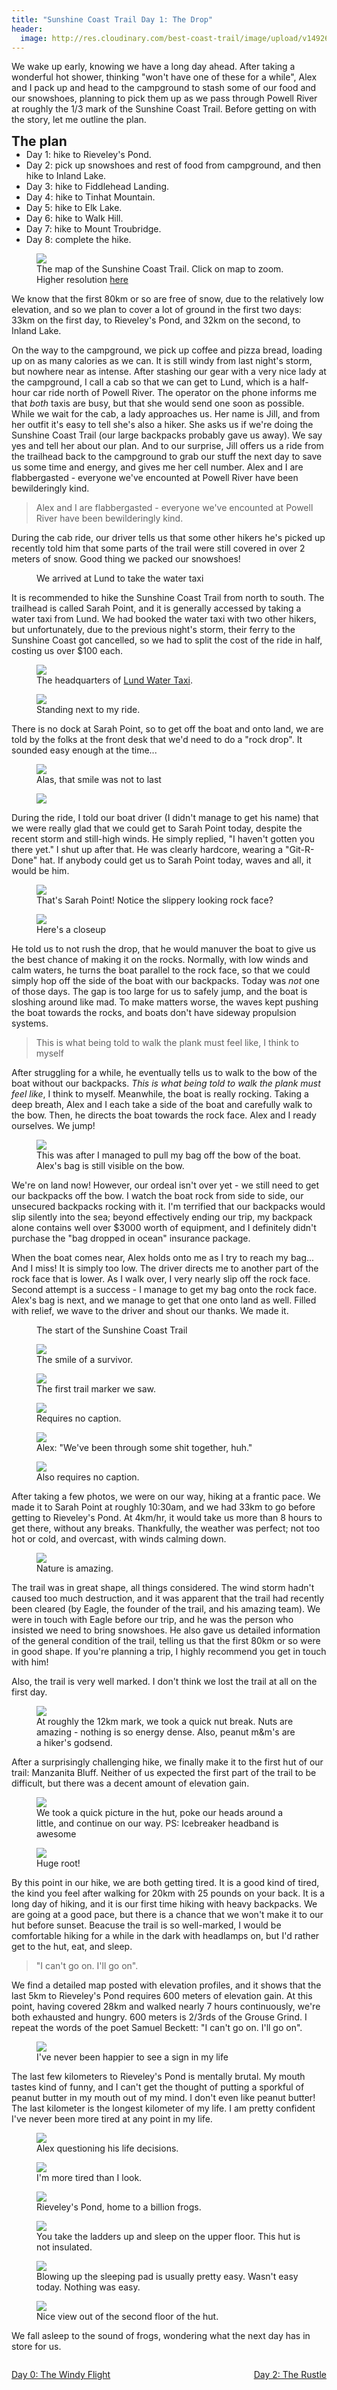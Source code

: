 ```yaml
---
title: "Sunshine Coast Trail Day 1: The Drop"
header:
  image: http://res.cloudinary.com/best-coast-trail/image/upload/v1492649542/JUST5102_header_xhskrn.jpg
---
```

We wake up early, knowing we have a long day ahead. After taking a wonderful hot shower, thinking "won't have one of these for a while", Alex and I pack up and head to the campground to stash some of our food and our snowshoes, planning to pick them up as we pass through Powell River at roughly the 1/3 mark of the Sunshine Coast Trail. Before getting on with the story, let me outline the plan. 
<h2 style="margin:0;">The plan</h2>
<ul style="margin:0;">
  <li><p style="margin:0;">Day 1: hike to Rieveley's Pond.</p></li>
  <li><p style="margin:0;">Day 2: pick up snowshoes and rest of food from campground, and then hike to Inland Lake.</p></li>
  <li><p style="margin:0;">Day 3: hike to Fiddlehead Landing.</p></li>
  <li><p style="margin:0;">Day 4: hike to Tinhat Mountain.</p></li>
  <li><p style="margin:0;">Day 5: hike to Elk Lake.</p></li>
  <li><p style="margin:0;">Day 6: hike to Walk Hill.</p></li>
  <li><p style="margin:0;">Day 7: hike to Mount Troubridge.</p></li>
  <li><p style="margin:0;">Day 8: complete the hike.</p></li>
</ul>
<figure> 
  <img src="http://res.cloudinary.com/best-coast-trail/image/upload/v1493521144/SCT_Map-INSET_Jul30_v5b_h1661f.jpg" data-action="zoom" class="inline-image"/>
  <figcaption>The map of the Sunshine Coast Trail. Click on map to zoom. Higher resolution <a href="http://sunshinecoast-trail.com/wp-content/uploads/2015/04/SCT_Map-INSET_Jul30_v5b.pdf">here</a></figcaption>
</figure>
We know that the first 80km or so are free of snow, due to the relatively low elevation, and so we plan to cover a lot of ground in the first two days: 33km on the first day, to Rieveley's Pond, and 32km on the second, to Inland Lake. 

On the way to the campground, we pick up coffee and pizza bread, loading up on as many calories as we can. It is still windy from last night's storm, but nowhere near as intense. After stashing our gear with a very nice lady at the campground, I call a cab so that we can get to Lund, which is a half-hour car ride north of Powell River. The operator on the phone informs me that <em>both</em> taxis are busy, but that she would send one soon as possible. While we wait for the cab, a lady approaches us. Her name is Jill, and from her outfit it's easy to tell she's also a hiker. She asks us if we're doing the Sunshine Coast Trail (our large backpacks probably gave us away). We say yes and tell her about our plan. And to our surprise, Jill offers us a ride from the trailhead back to the campground to grab our stuff the next day to save us some time and energy, and gives me her cell number. Alex and I are flabbergasted - everyone we've encounted at Powell River have been bewilderingly kind. 
<blockquote>Alex and I are flabbergasted - everyone we've encounted at Powell River have been bewilderingly kind.</blockquote>
During the cab ride, our driver tells us that some other hikers he's picked up recently told him that some parts of the trail were still covered in over 2 meters of snow. Good thing we packed our snowshoes!
<figure>
  <div class="map" id="lund"></div>
  <figcaption>We arrived at Lund to take the water taxi</figcaption>
</figure>
It is recommended to hike the Sunshine Coast Trail from north to south. The trailhead is called Sarah Point, and it is generally accessed by taking a water taxi from Lund. We had booked the water taxi with two other hikers, but unfortunately, due to the previous night's storm, their ferry to the Sunshine Coast got cancelled, so we had to split the cost of the ride in half, costing us over $100 each.
<figure>
  <img src="http://res.cloudinary.com/best-coast-trail/image/upload/v1493524504/JUST5094_sgwnuy.jpg" data-action="zoom" class="inline-image"/>
  <figcaption>The headquarters of <a href="http://www.lundwatertaxi.com/">Lund Water Taxi</a>.</figcaption>
</figure>
<figure>
  <img src="http://res.cloudinary.com/best-coast-trail/image/upload/v1493524941/JUST5097_ea2r0w.jpg" data-action="zoom" class="inline-image"/>
  <figcaption>Standing next to my ride.</figcaption>
</figure>
There is no dock at Sarah Point, so to get off the boat and onto land, we are told by the folks at the front desk that we'd need to do a "rock drop". It sounded easy enough at the time... 
<figure>
  <img src="http://res.cloudinary.com/best-coast-trail/image/upload/v1493524941/JUST5099_mhqg16.jpg" data-action="zoom" class="inline-image"/>
  <figcaption>Alas, that smile was not to last</figcaption>
</figure>
<figure>
  <img src="http://res.cloudinary.com/best-coast-trail/image/upload/v1493524941/JUST5101_zesbvn.jpg" data-action="zoom" class="inline-image"/>
</figure>
During the ride, I told our boat driver (I didn't manage to get his name) that we were really glad that we could get to Sarah Point today, despite the recent storm and still-high winds. He simply replied, "I haven't gotten you there yet." I shut up after that. He was clearly hardcore, wearing a "Git-R-Done" hat. If anybody could get us to Sarah Point today, waves and all, it would be him. 
<figure>
  <img src="http://res.cloudinary.com/best-coast-trail/image/upload/v1493524941/JUST5102_ypjuq1.jpg" data-action="zoom" class="inline-image"/>
  <figcaption>That's Sarah Point! Notice the slippery looking rock face?</figcaption>
</figure>
<figure>
  <img src="http://res.cloudinary.com/best-coast-trail/image/upload/v1493525984/JUST5104_yxxdfi.jpg" data-action="zoom" class="inline-image"/>
  <figcaption>Here's a closeup</figcaption>
</figure>
He told us to not rush the drop, that he would manuver the boat to give us the best chance of making it on the rocks. Normally, with low winds and calm waters, he turns the boat parallel to the rock face, so that we could simply hop off the side of the boat with our backpacks. Today was <em>not</em> one of those days. The gap is too large for us to safely jump, and the boat is sloshing around like mad. To make matters worse, the waves kept pushing the boat towards the rocks, and boats don't have sideway propulsion systems. 
<blockquote>This is what being told to walk the plank must feel like, I think to myself</blockquote>
After struggling for a while, he eventually tells us to walk to the bow of the boat without our backpacks. <em>This is what being told to walk the plank must feel like</em>, I think to myself. Meanwhile, the boat is really rocking. Taking a deep breath, Alex and I each take a side of the boat and carefully walk to the bow. Then, he directs the boat towards the rock face. Alex and I ready ourselves. We jump!
<figure>
  <img src="http://res.cloudinary.com/best-coast-trail/image/upload/v1493526443/JUST5106_yhqpqt.jpg" data-action="zoom" class="inline-image"/>
  <figcaption>This was after I managed to pull my bag off the bow of the boat. Alex's bag is still visible on the bow.</figcaption>
</figure>
We're on land now! However, our ordeal isn't over yet - we still need to get our backpacks off the bow. I watch the boat rock from side to side, our unsecured backpacks rocking with it. I'm terrified that our backpacks would slip silently into the sea; beyond effectively ending our trip, my backpack alone contains well over $3000 worth of equipment, and I definitely didn't purchase the "bag dropped in ocean" insurance package.  

When the boat comes near, Alex holds onto me as I try to reach my bag... And I miss! It is simply too low. The driver directs me to another part of the rock face that is lower. As I walk over, I very nearly slip off the rock face. Second attempt is a success - I manage to get my bag onto the rock face. Alex's bag is next, and we manage to get that one onto land as well. Filled with relief, we wave to the driver and shout our thanks. We made it. 
<figure>
  <div class="map" id="sarah-point"></div>
  <figcaption>The start of the Sunshine Coast Trail</figcaption>
</figure>
<figure>
  <img src="http://res.cloudinary.com/best-coast-trail/image/upload/v1493528328/JUST5107_pvb07m.jpg" data-action="zoom" class="inline-image"/>
  <figcaption>The smile of a survivor.</figcaption>
</figure>
<figure>
  <img src="http://res.cloudinary.com/best-coast-trail/image/upload/v1493528328/JUST5109_xhupdw.jpg" data-action="zoom" class="inline-image"/>
  <figcaption>The first trail marker we saw.</figcaption>
</figure>
<figure>
  <img src="http://res.cloudinary.com/best-coast-trail/image/upload/v1493528328/JUST5116_gut4qi.jpg" data-action="zoom" class="inline-image"/>
  <figcaption>Requires no caption.</figcaption>
</figure>
<figure>
  <img src="http://res.cloudinary.com/best-coast-trail/image/upload/v1493528327/JUST5113_svn6cu.jpg" data-action="zoom" class="inline-image"/>
  <figcaption>Alex: "We've been through some shit together, huh."</figcaption>
</figure>
<figure>
  <img src="http://res.cloudinary.com/best-coast-trail/image/upload/v1493528587/JUST5120_ixuras.jpg" data-action="zoom" class="inline-image"/>
  <figcaption>Also requires no caption.</figcaption>
</figure>
After taking a few photos, we were on our way, hiking at a frantic pace. We made it to Sarah Point at roughly 10:30am, and we had 33km to go before getting to Rieveley's Pond. At 4km/hr, it would take us more than 8 hours to get there, without any breaks. Thankfully, the weather was perfect; not too hot or cold, and overcast, with winds calming down. 
<figure>
  <img src="http://res.cloudinary.com/best-coast-trail/image/upload/v1493528781/JUST5125_tw13mx.jpg" data-action="zoom" class="inline-image"/>
  <figcaption>Nature is amazing.</figcaption>
</figure>
The trail was in great shape, all things considered. The wind storm hadn't caused too much destruction, and it was apparent that the trail had recently been cleared (by Eagle, the founder of the trail, and his amazing team). We were in touch with Eagle before our trip, and he was the person who insisted we need to bring snowshoes. He also gave us detailed information of the general condition of the trail, telling us that the first 80km or so were in good shape. If you're planning a trip, I highly recommend you get in touch with him!

Also, the trail is very well marked. I don't think we lost the trail at all on the first day. 
<figure>
  <img src="http://res.cloudinary.com/best-coast-trail/image/upload/v1493528940/JUST5130_ppumia.jpg" data-action="zoom" class="inline-image"/>
  <figcaption>At roughly the 12km mark, we took a quick nut break. Nuts are amazing - nothing is so energy dense. Also, peanut m&amp;m's are a hiker's godsend.</figcaption>
</figure>
After a surprisingly challenging hike, we finally make it to the first hut of our trail: Manzanita Bluff. Neither of us expected the first part of the trail to be difficult, but there was a decent amount of elevation gain. 
<figure>
  <img src="http://res.cloudinary.com/best-coast-trail/image/upload/v1493529743/JUST5145_srtmp1.jpg" data-action="zoom" class="inline-image"/>
  <figcaption>We took a quick picture in the hut, poke our heads around a little, and continue on our way. PS: Icebreaker headband is awesome</figcaption>
</figure>
<figure>
  <img src="http://res.cloudinary.com/best-coast-trail/image/upload/v1493530396/JUST5162_yrjbui.jpg" data-action="zoom" class="inline-image"/>
  <figcaption>Huge root!</figcaption>
</figure>
By this point in our hike, we are both getting tired. It is a good kind of tired, the kind you feel after walking for 20km with 25 pounds on your back. It is a long day of hiking, and it is our first time hiking with heavy backpacks. We are going at a good pace, but there is a chance that we won't make it to our hut before sunset. Beacuse the trail is so well-marked, I would be comfortable hiking for a while in the dark with headlamps on, but I'd rather get to the hut, eat, and sleep. 
<blockquote>"I can't go on. I'll go on". </blockquote>
We find a detailed map posted with elevation profiles, and it shows that the last 5km to Rieveley's Pond requires 600 meters of elevation gain. At this point, having covered 28km and walked nearly 7 hours continuously, we're both exhausted and hungry. 600 meters is 2/3rds of the Grouse Grind. I repeat the words of the poet Samuel Beckett: "I can't go on. I'll go on". 
<figure>
  <img src="http://res.cloudinary.com/best-coast-trail/image/upload/v1493531235/JUST5166_wfgqdr.jpg" data-action="zoom" class="inline-image"/>
  <figcaption>I've never been happier to see a sign in my life</figcaption>
</figure>
The last few kilometers to Rieveley's Pond is mentally brutal. My mouth tastes kind of funny, and I can't get the thought of putting a sporkful of peanut butter in my mouth out of my mind. I don't even like peanut butter! The last kilometer is the longest kilometer of my life. I am pretty confident I've never been more tired at any point in my life.  
<figure>
  <img src="http://res.cloudinary.com/best-coast-trail/image/upload/v1493532113/JUST5168_ogq579.jpg" data-action="zoom" class="inline-image"/>
  <figcaption>Alex questioning his life decisions.</figcaption>
</figure>
<figure>
  <img src="http://res.cloudinary.com/best-coast-trail/image/upload/v1493532113/JUST5170_uwtzej.jpg" data-action="zoom" class="inline-image"/>
  <figcaption>I'm more tired than I look.</figcaption>
</figure>
<figure>
  <img src="http://res.cloudinary.com/best-coast-trail/image/upload/v1493532114/JUST5173_ubuh5h.jpg" data-action="zoom" class="inline-image"/>
  <figcaption>Rieveley's Pond, home to a billion frogs.</figcaption>
</figure>
<figure>
  <img src="http://res.cloudinary.com/best-coast-trail/image/upload/v1493532113/JUST5175_cpscua.jpg" data-action="zoom" class="inline-image"/>
  <figcaption>You take the ladders up and sleep on the upper floor. This hut is not insulated.</figcaption>
</figure>
<figure>
  <img src="http://res.cloudinary.com/best-coast-trail/image/upload/v1493532113/JUST5176_gmziri.jpg" data-action="zoom" class="inline-image"/>
  <figcaption>Blowing up the sleeping pad is usually pretty easy. Wasn't easy today. Nothing was easy.</figcaption>
</figure>
<figure>
  <img src="http://res.cloudinary.com/best-coast-trail/image/upload/v1493532113/JUST5181_n4y8nz.jpg" data-action="zoom" class="inline-image"/>
  <figcaption>Nice view out of the second floor of the hut.</figcaption>
</figure>
We fall asleep to the sound of frogs, wondering what the next day has in store for us. 

<div> 
  <div style="float: left; margin: 0; max-width:35%"><p style="text-align: right;"><a href="https://bestcoasttrail.github.io/Day-0-The-Windy-Flight/"><i class="fa fa-long-arrow-left" aria-hidden="true"></i> Day 0: The Windy Flight</a></p></div>
  <div style="float: right; max-width:35%"><p style="text-align: right;"><a href="">Day 2: The Rustle <i class="fa fa-long-arrow-right" aria-hidden="true"></i>

</a></p></div>
</div>
<script>
  function initMap() {
    var uluru = {lat: 49.9817, lng: -124.7591};
    var map = new google.maps.Map(document.getElementById('lund'), {
      zoom: 12,
      center: uluru
    });
    var marker = new google.maps.Marker({
      position: uluru,
      map: map
    });

    var loc = {lat: 50.06118, lng: -124.8415};
    var sarahPointMap = new google.maps.Map(document.getElementById('sarah-point'), {
      zoom: 14,
      center: loc
    });
    var marker2 = new google.maps.Marker({
      position: loc,
      map: sarahPointMap,
      label: 'Sarah Point'
    });
  }
</script>
<script async defer
src="https://maps.googleapis.com/maps/api/js?key=AIzaSyD5wgqszVxTRSuxb_LYGEy7TlSjuKHoisc&callback=initMap">
</script>

